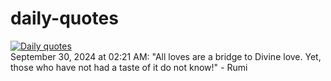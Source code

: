 # daily-quotes
[![Daily quotes](https://github.com/ceepu8/daily-quotes/actions/workflows/daily-quote.yml/badge.svg)](https://github.com/ceepu8/daily-quotes/actions/workflows/daily-quote.yml)<br/>
September 30, 2024 at 02:21 AM: "All loves are a bridge to Divine love. Yet, those who have not had a taste of it do not know!" - Rumi
